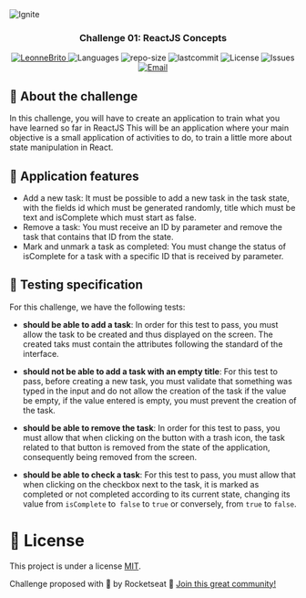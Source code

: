 <img alt="Ignite" src="https://www.notion.so/image/https%3A%2F%2Fs3-us-west-2.amazonaws.com%2Fsecure.notion-static.com%2F2fbacb7a-e460-44a3-8fc5-e66f96dae148%2Fcover-reactjs.png?table=block&id=51e4099a-6e2f-4d4b-ae94-f9fe75bb769d&width=5120&userId=1b109781-8635-4162-80d6-714377721793&cache=v2" />

<h3 align="center">
Challenge 01: ReactJS Concepts
</h3>

<p align="center">	
   <a href="https://www.linkedin.com/in/leonne-sousa-brito/">
      <img alt="LeonneBrito" src="https://img.shields.io/badge/-LeonneBrito-5965e0?style=flat&logo=Linkedin&logoColor=white" />
   </a>
  <img alt="Languages" src="https://img.shields.io/github/languages/count/LeonneBrito/desafio01-ignite-trilha-reactjs?color=%235963C5" />
  <img alt="repo-size" src="https://img.shields.io/github/repo-size/LeonneBrito/desafio01-ignite-trilha-reactjs?color=%235761C3" />
  <img alt="lastcommit" src="https://img.shields.io/github/last-commit/LeonneBrito/desafio01-ignite-trilha-reactjs?color=%235761C3" />
  <img alt="License" src="https://img.shields.io/github/license/LeonneBrito/desafio01-ignite-trilha-reactjs?color=%235E69D7" />
  <img alt="Issues" src="https://img.shields.io/github/issues/LeonneBrito/desafio01-ignite-trilha-reactjs?color=%235965E0">
  <a href="mailto:contato@leonnebrito.com.br">
   <img alt="Email" src="https://img.shields.io/badge/-contato%40leonnebrito.com.br-%23525DCB" />
  </a>
</p>

## :rocket: About the challenge

In this challenge, you will have to create an application to train what you have learned so far in ReactJS
This will be an application where your main objective is a small application of activities to do, to train a little more about state manipulation in React.

## :wrench: Application features

- Add a new task: It must be possible to add a new task in the task state, with the fields id which must be generated randomly, title which must be text and isComplete which must start as false.
- Remove a task: You must receive an ID by parameter and remove the task that contains that ID from the state.
- Mark and unmark a task as completed: You must change the status of isComplete for a task with a specific ID that is received by parameter.

## :syringe: Testing specification

For this challenge, we have the following tests:

- **should be able to add a task**: In order for this test to pass, you must allow the task to be created and thus displayed on the screen. The created taks must contain the attributes following the standard of the interface.

- **should not be able to add a task with an empty title**: For this test to pass, before creating a new task, you must validate that something was typed in the input and do not allow the creation of the task if the value be empty, if the value entered is empty, you must prevent the creation of the task.

- **should be able to remove the task**: In order for this test to pass, you must allow that when clicking on the button with a trash icon, the task related to that button is removed from the state of the application, consequently being removed from the screen.

- **should be able to check a task**: For this test to pass, you must allow that when clicking on the checkbox next to the task, it is marked as completed or not completed according to its current state, changing its value from `isComplete` to` false` to `true` or conversely, from `true` to `false`.

# :page_facing_up: License

This project is under a license [MIT](./LICENSE).

Challenge proposed with 💜 by Rocketseat 👋 [Join this great community!](https://discordapp.com/invite/gCRAFhc)
